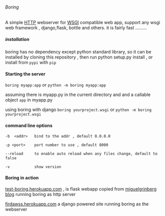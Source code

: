 
###### Boring

A simple [HTTP](https://en.m.wikipedia.org/wiki/Hypertext_Transfer_Protocol) webserver for [WSGI]( https://en.m.wikipedia.org/wiki/Web_Server_Gateway_Interface) compatible web app, 
support any wsgi web framework , django,flask, bottle and others. it is fairly fast .........


##### installation

boring has no dependency except python standard library, so it can be installed by cloning this repository , then run python setup.py install , or install from `pypi` with `pip`

#### Starting the server

`boring myapp:app` or `python -m boring myapp:app`

assuming there is myapp.py in the current directory and and a callable object `app` in myapp.py

using boring with django
`boring yourproject.wsgi` or `python -m boring yourproject.wsgi`

#### command line options
	-b  <addr>   bind to the addr , default 0.0.0.0

	-p <port>    port number to use , default 8000

	--reload     to enable auto reload when any files change, default to false
	
	-v           show version


#### Boring in action

[test-boring.herokuapp.com](http://test-boring.herokuapp.com) , is flask webapp copied from [miguelgrinberg blog](https://blog.miguelgrinberg.com/post/the-flask-mega-tutorial-part-i-hello-world) running boring as http server

[firdawss.herokuapp.com](http://firdawss.herokuapp.com) a django powered site running boring as the webserver

